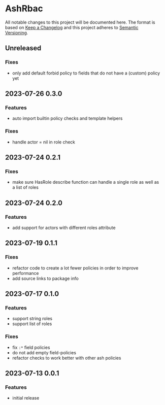 # AshRbac

All notable changes to this project will be documented here. The format is based
on [Keep a Changelog](http://keepachangelog.com/en/1.0.0/) and this project
adheres to [Semantic Versioning](http://semver.org/spec/v2.0.0.html).

## Unreleased

### Fixes

- only add default forbid policy to fields that do not have a (custom) policy yet

## 2023-07-26 0.3.0

### Features

- auto import builtin policy checks and template helpers

### Fixes

- handle actor = nil in role check

## 2023-07-24 0.2.1

### Fixes

- make sure HasRole describe function can handle a single role as well as a list of roles

## 2023-07-24 0.2.0

### Features

- add support for actors with different roles attribute

## 2023-07-19 0.1.1

### Fixes

- refactor code to create a lot fewer policies in order to improve performance
- add source links to package info

## 2023-07-17 0.1.0

### Features

- support string roles
- support list of roles

### Fixes

- fix `:*` field policies
- do not add empty field-policies
- refactor checks to work better with other ash policies

## 2023-07-13 0.0.1

### Features

- initial release
